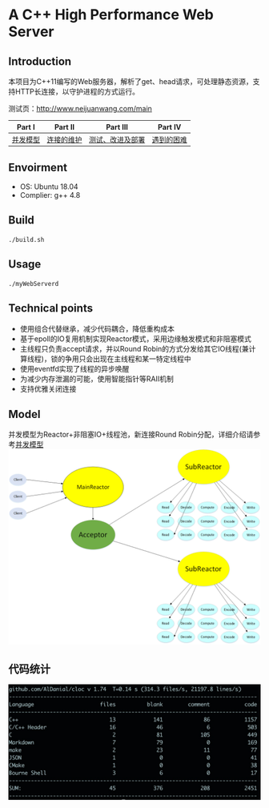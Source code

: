 # A C++ High Performance Web Server
  
## Introduction  

本项目为C++11编写的Web服务器，解析了get、head请求，可处理静态资源，支持HTTP长连接，以守护进程的方式运行。  

测试页：http://www.neijuanwang.com/main


| Part Ⅰ | Part Ⅱ | Part Ⅲ | Part Ⅳ | 
| :--------: | :---------: | :---------: | :---------: |
| [并发模型](https://github.com/kantkant/WebServer/blob/master/并发模型.md)|[连接的维护](https://github.com/kantkant/WebServer/blob/master/连接的维护.md) | [测试、改进及部署](https://github.com/kantkant/WebServer/blob/master/测试、改进及部署.md) | [遇到的困难](https://github.com/kantkant/WebServer/blob/master/遇到的困难.md)
## Envoirment  
* OS: Ubuntu 18.04
* Complier: g++ 4.8

## Build

	./build.sh

## Usage

	./myWebServerd

## Technical points
* 使用组合代替继承，减少代码耦合，降低重构成本
* 基于epoll的IO复用机制实现Reactor模式，采用边缘触发模式和非阻塞模式
* 主线程只负责accept请求，并以Round Robin的方式分发给其它IO线程(兼计算线程)，锁的争用只会出现在主线程和某一特定线程中
* 使用eventfd实现了线程的异步唤醒
* 为减少内存泄漏的可能，使用智能指针等RAII机制
* 支持优雅关闭连接
 
## Model

并发模型为Reactor+非阻塞IO+线程池，新连接Round Robin分配，详细介绍请参考[并发模型](https://github.com/kantkant/WebServer/blob/master/并发模型.md)
![并发模型](https://github.com/kantkant/WebServer/blob/master/testData/model.png)

## 代码统计

![cloc](https://github.com/kantkant/WebServer/blob/master/testData/cloc.png)




